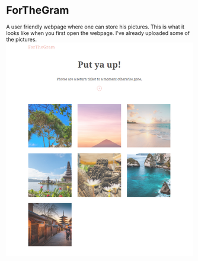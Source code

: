 # ForTheGram
A user friendly webpage where one can store his pictures. This is what it looks like when you first open the webpage. I've already uploaded some of the pictures.
![](images/Home.png)
